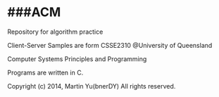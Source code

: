 ###ACM
===
Repository for algorithm practice

Client-Server Samples are form CSSE2310 @University of Queensland

Computer Systems Principles and Programming


Programs are written in C.



Copyright (c) 2014, Martin Yu(bnerDY) All rights reserved.
